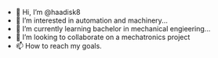 - 👋 Hi, I’m @haadisk8
- 👀 I’m interested in automation and machinery...
- 🌱 I’m currently learning bachelor in mechanical engieering...
- 💞️ I’m looking to collaborate on a mechatronics project
- 📫 How to reach my goals.

<!---
haadisk8/haadisk8 is a ✨ special ✨ repository because its `README.md` (this file) appears on your GitHub profile.
You can click the Preview link to take a look at your changes.
--->
